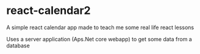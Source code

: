 # react-calendar2

A simple react calendar app made to teach me some real life react lessons

Uses a server application (Aps.Net core webapp) to get some data from a database

